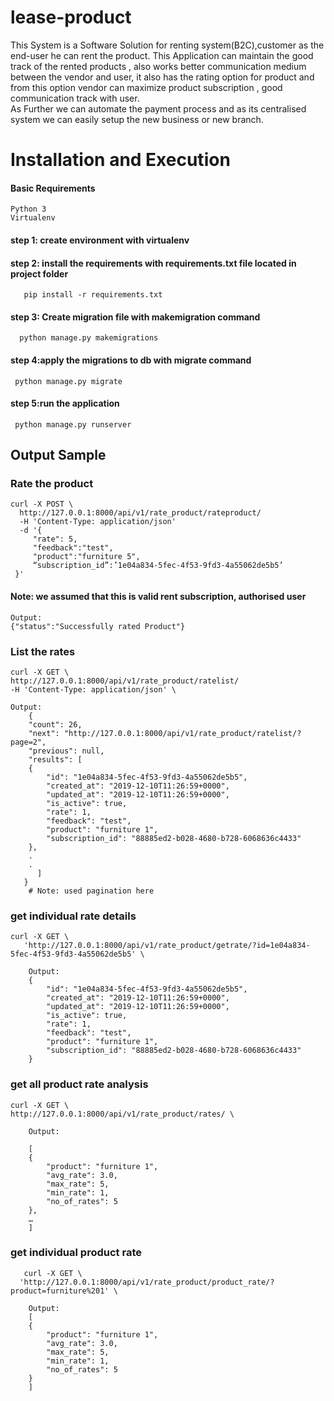 # lease-product
   This System is a Software Solution for renting system(B2C),customer as the end-user he can rent the product. This Application can maintain the good track of the rented products , also works better communication medium between the vendor and user, it also has the  rating option for product and from this option vendor can  maximize product subscription , good communication track with user.\
   As Further we can automate the payment process and as its centralised system we can easily setup the new business or new branch.

# Installation and Execution
#### Basic Requirements

	Python 3
	Virtualenv

#### step 1: create environment with virtualenv

#### step 2: install the requirements with requirements.txt file located in project folder

       pip install -r requirements.txt
       
#### step 3: Create migration file with makemigration command

      python manage.py makemigrations

#### step 4:apply the migrations to db with migrate command
    
     python manage.py migrate
     
#### step 5:run the application

     python manage.py runserver
   
## Output Sample
 ### Rate the product
 
	curl -X POST \
	  http://127.0.0.1:8000/api/v1/rate_product/rateproduct/ 
	  -H 'Content-Type: application/json' 
	  -d '{
		 "rate": 5,
		 "feedback":"test",
		 "product":"furniture 5",
		 “subscription_id”:’1e04a834-5fec-4f53-9fd3-4a55062de5b5’
	 }'
 #### Note: we assumed that this is valid rent subscription, authorised user

    Output:
    {"status":"Successfully rated Product"}

### List the rates

  	curl -X GET \
  	http://127.0.0.1:8000/api/v1/rate_product/ratelist/ 
  	-H 'Content-Type: application/json' \

	Output:
	    {
	    "count": 26,
	    "next": "http://127.0.0.1:8000/api/v1/rate_product/ratelist/?page=2",
	    "previous": null,
	    "results": [
		{
		    "id": "1e04a834-5fec-4f53-9fd3-4a55062de5b5",
		    "created_at": "2019-12-10T11:26:59+0000",
		    "updated_at": "2019-12-10T11:26:59+0000",
		    "is_active": true,
		    "rate": 1,
		    "feedback": "test",
		    "product": "furniture 1",
		    "subscription_id": "88885ed2-b028-4680-b728-6068636c4433"
		},
		.
		.
	      ]
	   }
        # Note: used pagination here
### get individual rate details
	
	curl -X GET \
       'http://127.0.0.1:8000/api/v1/rate_product/getrate/?id=1e04a834-5fec-4f53-9fd3-4a55062de5b5' \

        Output:
        {
            "id": "1e04a834-5fec-4f53-9fd3-4a55062de5b5",
            "created_at": "2019-12-10T11:26:59+0000",
            "updated_at": "2019-12-10T11:26:59+0000",
            "is_active": true,
            "rate": 1,
            "feedback": "test",
            "product": "furniture 1",
            "subscription_id": "88885ed2-b028-4680-b728-6068636c4433"
        }
### get all product rate analysis

	curl -X GET \
	http://127.0.0.1:8000/api/v1/rate_product/rates/ \

	    Output:

	    [
		{
		    "product": "furniture 1",
		    "avg_rate": 3.0,
		    "max_rate": 5,
		    "min_rate": 1,
		    "no_of_rates": 5
		},
	    …
	    ]



### get individual product rate

	   curl -X GET \
	  'http://127.0.0.1:8000/api/v1/rate_product/product_rate/?product=furniture%201' \

	    Output:
	    [
		{
		    "product": "furniture 1",
		    "avg_rate": 3.0,
		    "max_rate": 5,
		    "min_rate": 1,
		    "no_of_rates": 5
		}
	    ]




